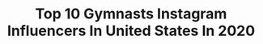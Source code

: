 ---
title: Top 10 Gymnasts Instagram Influencers In United States In 2020
description: >-
  Find top gymnasts Instagram influencers in United States in 2020. Most popular hashtags: #beach #florida #tumbling #happyathome.
platform: Instagram
profiles:
  - username: "kyla_bryant"
    fullname: >-
      Kyla Bryant ♕
    location: "United States"
    followers: 7611
    engagement: 1713
    commentsToLikes: 0.055327
    avatar: "https://scontent-ams4-1.cdninstagram.com/v/t51.2885-19/s320x320/89476339_1309666016088405_1876468613167185920_n.jpg?_nc_ht=scontent-ams4-1.cdninstagram.com&_nc_ohc=9xwzwQivSzAAX8jnfq8&oh=35df4eb6c49c9b20c8be76d36fab2fd3&oe=5EBA7617"
    verified: false
    hashtags: "#juniorszn"
  - username: "tiacollinss"
    fullname: >-
      T I A C O L L I N S 🖤
    location: "United States"
    followers: 17621
    engagement: 547
    commentsToLikes: 0.424919
    avatar: "https://scontent-lhr8-1.cdninstagram.com/v/t51.2885-19/s320x320/76877134_751637688689982_7679026892430639104_n.jpg?_nc_ht=scontent-lhr8-1.cdninstagram.com&_nc_ohc=pUWbMaARzCYAX8x4cdj&oh=3387eb971f8c4086c39cf43c93179c2f&oe=5EB94F0D"
    verified: false
    hashtags: "#mistyle, #rebelgal, #prettylittlething, #stayhomewithplt"
  - username: "aaijai"
    fullname: >-
      AJ Montgomery
    location: "United States"
    followers: 8587
    engagement: 1284
    commentsToLikes: 0.040362
    avatar: "https://scontent-lhr8-1.cdninstagram.com/v/t51.2885-19/s320x320/83359570_896221994126764_4387837244992389120_n.jpg?_nc_ht=scontent-lhr8-1.cdninstagram.com&_nc_ohc=Ud1mTzJv4nEAX9XEcCb&oh=030573b3255b5682f2b5abbf6ef05f55&oe=5EB8E609"
    verified: false
    hashtags: "#china, #windowgaze, #priorities, #buildit"
  - username: "isabella.magnelli"
    fullname: >-
      Bella 🦋
    location: "United States"
    followers: 5875
    engagement: 1932
    commentsToLikes: 0.040847
    avatar: "https://scontent-ams4-1.cdninstagram.com/v/t51.2885-19/s320x320/92399039_284360522551469_8513350450324439040_n.jpg?_nc_ht=scontent-ams4-1.cdninstagram.com&_nc_ohc=N5FSIHSgsYUAX-RmPPO&oh=c445ae1a160766656d88fc367de7f682&oe=5EB9BDFD"
    verified: false
    hashtags: "#signingday, #nastialiukincup, #nastialuikencup, #milwaukee"
  - username: "_victorianguyen"
    fullname: >-
      victoria nguyen / w-in
    location: "United States"
    followers: 16942
    engagement: 992
    commentsToLikes: 0.034850
    avatar: "https://scontent-atl3-1.cdninstagram.com/v/t51.2885-19/s320x320/80579773_574649130055368_3059772226799665152_n.jpg?_nc_ht=scontent-atl3-1.cdninstagram.com&_nc_ohc=0ORMB8mTTsMAX8fOhNd&oh=d6a3fa5f89cd1f83aa63404ffacb2f97&oe=5EB84AF0"
    verified: false
    hashtags: "#sorrynotsorry, #nli, #2020, #19"
  - username: "_kiyajohnson"
    fullname: >-
      Kiya
    location: "United States"
    followers: 7646
    engagement: 1917
    commentsToLikes: 0.031021
    avatar: "https://scontent-ams4-1.cdninstagram.com/v/t51.2885-19/s320x320/36653888_1785890641500846_8656240159676694528_n.jpg?_nc_ht=scontent-ams4-1.cdninstagram.com&_nc_ohc=Bfb4a2WnPAAAX_mMPw3&oh=3b5c570324473faaefa307a355572232&oe=5EBAAAF3"
    verified: false
    hashtags: "#btj, #realtigers, #behindus, #mypeople"
  - username: "jackjerry"
    fullname: >-
      Jack Jerry | Instagram Filters
    location: "United States"
    followers: 74122
    engagement: 488
    commentsToLikes: 0.033859
    avatar: "https://scontent-ams4-1.cdninstagram.com/v/t51.2885-19/s320x320/79721441_997597597275205_1080128788261502976_n.jpg?_nc_ht=scontent-ams4-1.cdninstagram.com&_nc_ohc=Ay8n4huMkp0AX-110cz&oh=7e45a33221d52f69c2bbeabc4f2e8fd4&oe=5EBB29C7"
    verified: false
    hashtags: "#hollistercollective, #worldteenmentalwellnessday, #hcopartner"
  - username: "savi_shay"
    fullname: >-
      Savannah Kooyman 🧚
    location: "United States"
    followers: 9096
    engagement: 1472
    commentsToLikes: 0.024067
    avatar: "https://scontent-lhr8-1.cdninstagram.com/v/t51.2885-19/s320x320/85237287_837400446775310_4742751034273693696_n.jpg?_nc_ht=scontent-lhr8-1.cdninstagram.com&_nc_ohc=vY4HsQ2oGYcAX879FAn&oh=07f266de4b034215dd4a3825f738cff5&oe=5EB99539"
    verified: false
    hashtags: "#thankstom, #juniorseason, #2020, #meetthebruins"
  - username: "livvydunne"
    fullname: >-
      Olivia Dunne
    location: "United States"
    followers: 121682
    engagement: 1465
    commentsToLikes: 0.011780
    avatar: "https://scontent-ams4-1.cdninstagram.com/v/t51.2885-19/s320x320/83407287_3016948588338513_8875148883202670592_n.jpg?_nc_ht=scontent-ams4-1.cdninstagram.com&_nc_ohc=DZ_H9K2gLW4AX8hbg4W&oh=6ed91487c18046ec4bf47896a6206bdc&oe=5EBA83D7"
    verified: true
    hashtags: "#flip, #duet, #sidehustle, #makeup"
  - username: "master_bryton"
    fullname: >-
      Bryton Myler
    location: "United States"
    followers: 21754
    engagement: 735
    commentsToLikes: 0.033642
    avatar: "https://scontent-amt2-1.cdninstagram.com/v/t51.2885-19/s320x320/71236973_359917404961855_6142663674143178752_n.jpg?_nc_ht=scontent-amt2-1.cdninstagram.com&_nc_ohc=1xTuLsGX9s4AX_KzBdn&oh=7e6c5e9e869a76b45801723132aece11&oe=5EA0CE90"
    verified: false
    hashtags: "#nintendo, #snakes, #football, #cvxlive"
---